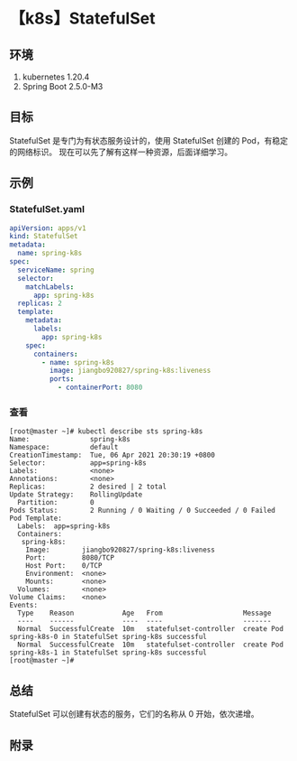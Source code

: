 # 【k8s】StatefulSet

## 环境

1. kubernetes 1.20.4
2. Spring Boot 2.5.0-M3

## 目标

StatefulSet 是专门为有状态服务设计的，使用 StatefulSet 创建的 Pod，有稳定的网络标识。
现在可以先了解有这样一种资源，后面详细学习。

## 示例

### StatefulSet.yaml

```yaml
apiVersion: apps/v1
kind: StatefulSet
metadata:
  name: spring-k8s
spec:
  serviceName: spring
  selector:
    matchLabels:
      app: spring-k8s
  replicas: 2
  template:
    metadata:
      labels:
        app: spring-k8s
    spec:
      containers:
        - name: spring-k8s
          image: jiangbo920827/spring-k8s:liveness
          ports:
            - containerPort: 8080
```

### 查看

```
[root@master ~]# kubectl describe sts spring-k8s
Name:               spring-k8s
Namespace:          default
CreationTimestamp:  Tue, 06 Apr 2021 20:30:19 +0800
Selector:           app=spring-k8s
Labels:             <none>
Annotations:        <none>
Replicas:           2 desired | 2 total
Update Strategy:    RollingUpdate
  Partition:        0
Pods Status:        2 Running / 0 Waiting / 0 Succeeded / 0 Failed
Pod Template:
  Labels:  app=spring-k8s
  Containers:
   spring-k8s:
    Image:        jiangbo920827/spring-k8s:liveness
    Port:         8080/TCP
    Host Port:    0/TCP
    Environment:  <none>
    Mounts:       <none>
  Volumes:        <none>
Volume Claims:    <none>
Events:
  Type    Reason            Age   From                    Message
  ----    ------            ----  ----                    -------
  Normal  SuccessfulCreate  10m   statefulset-controller  create Pod spring-k8s-0 in StatefulSet spring-k8s successful
  Normal  SuccessfulCreate  10m   statefulset-controller  create Pod spring-k8s-1 in StatefulSet spring-k8s successful
[root@master ~]#
```

## 总结

StatefulSet 可以创建有状态的服务，它们的名称从 0 开始，依次递增。

## 附录
